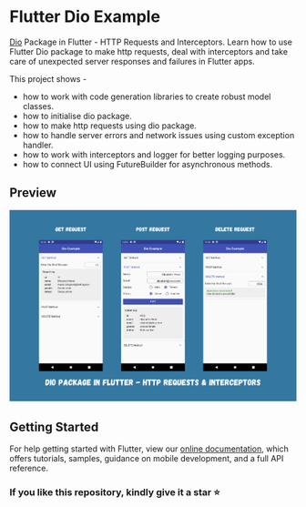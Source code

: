 # Flutter Dio Example

[Dio](https://pub.dev/packages/dio) Package in Flutter - HTTP Requests and Interceptors. Learn how to use Flutter Dio package to make http requests, deal with interceptors and take care of unexpected server responses and failures in Flutter apps.

This project shows - 
- how to work with code generation libraries to create robust model classes.
- how to initialise dio package.
- how to make http requests using dio package.
- how to handle server errors and network issues using custom exception handler.
- how to work with interceptors and logger for better logging purposes.
- how to connect UI using FutureBuilder for asynchronous methods.

<!-- ### Read the article [here on Medium](https://medium.com/@thecodexhubofficial/flutter-sqlite-database-persist-data-with-sqflite-74283c51b9a2).

### Check the sample video [here on Instagram](https://www.instagram.com/p/CXwDnyZjyGx/?utm_source=ig_web_copy_link). -->

## Preview

<img src="screenshots/thumbnail.png" />

## Getting Started

For help getting started with Flutter, view our
[online documentation](https://flutter.dev/docs), which offers tutorials,
samples, guidance on mobile development, and a full API reference.

### If you like this repository, kindly give it a star ⭐
